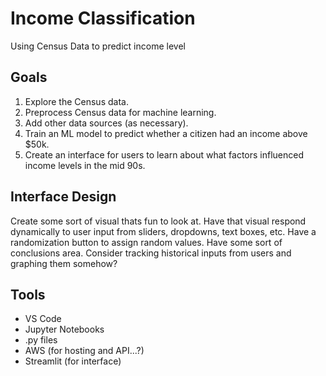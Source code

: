 # Income Classification
Using Census Data to predict income level

## Goals

1. Explore the Census data.
2. Preprocess Census data for machine learning.
3. Add other data sources (as necessary).
4. Train an ML model to predict whether a citizen had an income above $50k.
5. Create an interface for users to learn about what factors influenced income levels in the mid 90s.

## Interface Design

Create some sort of visual thats fun to look at. Have that visual respond dynamically to user input from sliders, dropdowns, text boxes, etc. Have a randomization button to assign random values. Have some sort of conclusions area. Consider tracking historical inputs from users and graphing them somehow? 

## Tools

* VS Code
* Jupyter Notebooks
* .py files
* AWS (for hosting and API...?)
* Streamlit (for interface)
